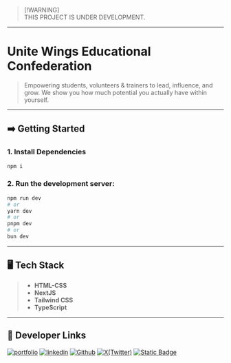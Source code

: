> [!WARNING]\
> THIS PROJECT IS UNDER DEVELOPMENT.

---
# Unite Wings Educational Confederation 
> Empowering students, volunteers & trainers to lead, influence, and grow. We show you how much potential you actually have within yourself.

---
 
## ➡️ Getting Started 

### 1. Install Dependencies

```sh
npm i
```

### 2. Run the development server:

```sh
npm run dev
# or
yarn dev
# or
pnpm dev
# or
bun dev
```
---
## 🖥️ Tech Stack
> - **HTML-CSS**
> - **NextJS**
> - **Tailwind CSS**
> - **TypeScript**

---

## 🔗 Developer Links
[![portfolio](https://img.shields.io/badge/my_portfolio-000?style=for-the-badge&logo=ko-fi&logoColor=white)](https://sakshamjoshi.vercel.app/)
[![linkedin](https://img.shields.io/badge/linkedin-0A66C2?style=for-the-badge&logo=linkedin&logoColor=white)](https://www.linkedin.com/in/sakshamjoshi27)
[![Github](https://img.shields.io/badge/Visit_my-Github-purple)](https://github.com/saksham-joshi)
[![X(Twitter)](https://img.shields.io/twitter/follow/sakshamjoshi27)](https://x.com/sakshamjoshi27)
[![Static Badge](https://img.shields.io/badge/mail_at-social.sakshamjoshi%40gmail.com-aqua)](mailto:social.sakshamjoshi@gmail.com)